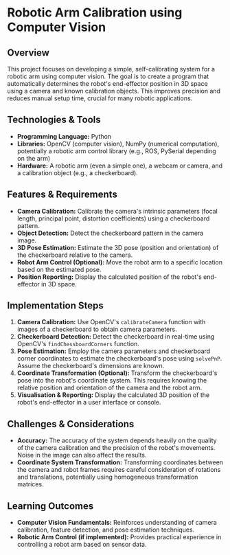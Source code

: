 # Robotic Arm Calibration using Computer Vision

## Overview

This project focuses on developing a simple, self-calibrating system for a robotic arm using computer vision. The goal is to create a program that automatically determines the robot's end-effector position in 3D space using a camera and known calibration objects. This improves precision and reduces manual setup time, crucial for many robotic applications.

## Technologies & Tools

* **Programming Language:** Python
* **Libraries:** OpenCV (computer vision), NumPy (numerical computation), potentially a robotic arm control library (e.g., ROS, PySerial depending on the arm)
* **Hardware:** A robotic arm (even a simple one), a webcam or camera, and a calibration object (e.g., a checkerboard).

## Features & Requirements

- **Camera Calibration:** Calibrate the camera's intrinsic parameters (focal length, principal point, distortion coefficients) using a checkerboard pattern.
- **Object Detection:** Detect the checkerboard pattern in the camera image.
- **3D Pose Estimation:** Estimate the 3D pose (position and orientation) of the checkerboard relative to the camera.
- **Robot Arm Control (Optional):**  Move the robot arm to a specific location based on the estimated pose.
- **Position Reporting:** Display the calculated position of the robot's end-effector in 3D space.


## Implementation Steps

1. **Camera Calibration:** Use OpenCV's `calibrateCamera` function with images of a checkerboard to obtain camera parameters.
2. **Checkerboard Detection:** Detect the checkerboard in real-time using OpenCV's `findChessboardCorners` function.
3. **Pose Estimation:** Employ the camera parameters and checkerboard corner coordinates to estimate the checkerboard's pose using `solvePnP`.  Assume the checkerboard's dimensions are known.
4. **Coordinate Transformation (Optional):** Transform the checkerboard's pose into the robot's coordinate system.  This requires knowing the relative position and orientation of the camera and the robot arm.
5. **Visualisation & Reporting:** Display the calculated 3D position of the robot's end-effector in a user interface or console.


## Challenges & Considerations

- **Accuracy:**  The accuracy of the system depends heavily on the quality of the camera calibration and the precision of the robot's movements.  Noise in the image can also affect the results.
- **Coordinate System Transformation:**  Transforming coordinates between the camera and robot frames requires careful consideration of rotations and translations, potentially using homogeneous transformation matrices.

## Learning Outcomes

- **Computer Vision Fundamentals:**  Reinforces understanding of camera calibration, feature detection, and pose estimation techniques.
- **Robotic Arm Control (if implemented):** Provides practical experience in controlling a robot arm based on sensor data.

